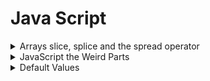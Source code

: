 # Java Script

<details><summary>Arrays slice, splice and the spread operator</summary>

- Immutable slice and spread operator.

    ```javascript
    > let a = [1, 2, 3, 4, 5]
    > a
    (5) [1, 2, 3, 4, 5]
    > [...a.slice(0,3), 4.5, a[a.length-1]]
    (5) [1, 2, 3, 4.5, 5]
    > a
    (5) [1, 2, 3, 4, 5]
    ```

- Mutable splice
  - a.splice(a.length-1, 0, 4.5) is the same as:
  - same as a.splice(-1, 0, 4.5)
  - Insert 4.5 one before the last element in the array:

    ```javascript
    > a
    (5) [1, 2, 3, 4, 5]
    > a.splice(a.length-1, 0, 4.5)
    []
    > a
    (6) [1, 2, 3, 4, 4.5, 5]
    ```
</details>

<details><summary>JavaScript the Weird Parts</summary>
    
  - [Equality comparisons and sameness](https://developer.mozilla.org/en-US/docs/Web/JavaScript/Equality_comparisons_and_sameness)
    
  - [Operator precedence](https://developer.mozilla.org/en-US/docs/Web/JavaScript/Reference/Operators/Operator_Precedence)
  
  ```javascript
  console.log(3 + 4 * 5); // 3 + 20
// expected output: 23

console.log(4 * 3 ** 2); // 4 * 9
// expected output: 36

var a;
var b;

console.log(a = b = 5);
// expected output: 5;
  ```
  
  ```javascript
    // using coersion and no coersion together
    const a = [undefined, null, false, 0, ""];
    a.forEach((v, i) => {
      if (v || v === 0) {
        console.log(`${v} at index ${i} is a value`);
      }
    });
    // output: "0 at index 3 is a value"
  ```
  
  - Deep Object comparison
    - [online testing of any npm module](https://npm.runkit.com/npm)
  
  ```javascript
 var _ = require("lodash")
const one = {
  fruit: '🥝',
  nutrients: {
    energy: '255kJ',
    minerals: {
      name: 'calcium'
    }
  },
  daysOfWeek: [1,2,3],
};

const two = {
  fruit: '🥝',
  nutrients: {
    energy: '255kJ',
    minerals: {
      name: 'calcium'
    }
  },
  daysOfWeek: [1,2,3],
};

const three = {
  daysOfWeek: [1,2,3],
  fruit: '🥝',
  nutrients: {
    energy: '255kJ',
    minerals: {
      name: 'calcium'
    }
  },
};

// Using JavaScript
JSON.stringify(one) === JSON.stringify(two); // true
console.log(`JSON.stringify(one) === JSON.stringify(two): ${JSON.stringify(one) === JSON.stringify(two)}`);

// Using Lodash
_.isEqual(one, two); // true
console.log(`_.isEqual(one, two): ${_.isEqual(one, two)}`);

// Using JavaScript
JSON.stringify(three) === JSON.stringify(two); // true
console.log(`JSON.stringify(three) === JSON.stringify(two): ${JSON.stringify(three) === JSON.stringify(two)}`);

// Using Lodash
_.isEqual(three, two); // true
console.log(`_.isEqual(one, two): ${_.isEqual(three, two)}`);
  ```

</details>

<details><summary>Default Values</summary>
    
- [An overview of what’s new in ES6](http://exploringjs.com/es6/ch_overviews.html)

```javascript
// default value
const greetES6 = (name='<Enter name>') => 'Hello ' + name;
function greet(name) {
  name = name || '<Enter name>';
  return 'Hello ' + name;
}
console.log(`greetES6(): ${greetES6()}`)
console.log('greet(): ' + greet())
console.log(`greetES6(null): ${greetES6(null)}`)
console.log('greet(null): ' + greet(null))

// Output:
//  "greetES6(): Hello <Enter name>"
//  "greet(): Hello <Enter name>"
//  "greetES6(null): Hello null"
//  "greet(null): Hello <Enter name>"
```
</details>
